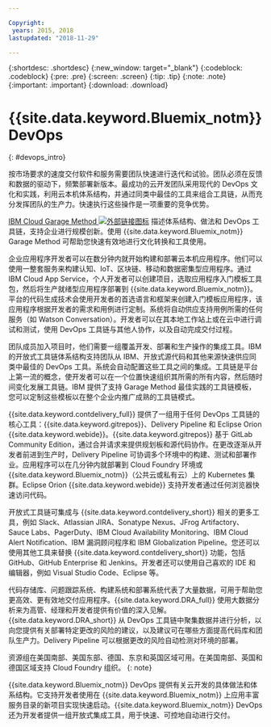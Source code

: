 ```yaml
---

Copyright:
 years: 2015, 2018
lastupdated: "2018-11-29"

---
```


{:shortdesc: .shortdesc}
{:new_window: target="_blank"}
{:codeblock: .codeblock}
{:pre: .pre}
{:screen: .screen}
{:tip: .tip}
{:note: .note}
{:important: .important}
{:download: .download}


# {{site.data.keyword.Bluemix_notm}} DevOps
{: #devops_intro}

按市场要求的速度交付软件和服务需要团队快速进行迭代和试验。团队必须在反馈和数据的驱动下，频繁部署新版本。最成功的云开发团队采用现代的 DevOps 文化和实践，利用云本机体系结构，并通过同类中最佳的工具来组合工具链，从而充分发挥团队的生产力。快速执行这些操作是一项重要的竞争优势。

 
<a href="https://www.ibm.com/cloud/garage">IBM Cloud Garage Method <img src="../../icons/launch-glyph.svg" alt="外部链接图标"></a> 描述体系结构、做法和 DevOps 工具链，支持企业进行规模创新。使用 {{site.data.keyword.Bluemix_notm}} Garage Method 可帮助您快速有效地进行文化转换和工具使用。

企业应用程序开发者可以在数分钟内就开始构建和部署云本机应用程序。他们可以使用一整套服务来构建认知、IoT、区块链、移动和数据密集型应用程序。通过 IBM Cloud App Service，个人开发者可以创建项目，选取应用程序入门模板工具包，然后将生产就绪型应用程序部署到 {{site.data.keyword.Bluemix_notm}}。平台的代码生成技术会使用开发者的首选语言和框架来创建入门模板应用程序，该应用程序根据开发者的需求和用例进行定制。系统将自动供应支持用例所需的任何服务（如 Watson Conversation）。开发者可以在其本地工作站上或在云中进行调试和测试，使用 DevOps 工具链与其他人协作，以及自动完成交付过程。

团队成员加入项目时，他们需要一组覆盖开发、部署和生产操作的集成工具。IBM 的开放式工具链体系结构支持团队从 IBM、开放式源代码和其他来源快速供应同类中最佳的 DevOps 工具。系统会自动配置这些工具之间的集成。工具链是平台上第一流的概念，使开发者可以在一个位置快速组织其所需的所有内容，然后随时间变化发展工具链。IBM 提供了支持 Garage Method 最佳实践的工具链模板，您可以定制这些模板以在整个企业内推广成熟的工具链模式。

{{site.data.keyword.contdelivery_full}} 提供了一组用于任何 DevOps 工具链的核心工具：{{site.data.keyword.gitrepos}}、Delivery Pipeline 和 Eclipse Orion {{site.data.keyword.webide}}。{{site.data.keyword.gitrepos}} 基于 GitLab Community Edition，通过合并请求来提供规划板和源代码协作。在更改逐渐从开发者前进到生产时，Delivery Pipeline 可协调多个环境中的构建、测试和部署作业。应用程序可以在几分钟内就部署到 Cloud Foundry 环境或 {{site.data.keyword.Bluemix_notm}}（公共云或私有云）上的 Kubernetes 集群。Eclipse Orion {{site.data.keyword.webide}} 支持开发者通过任何浏览器快速访问代码。

开放式工具链可集成与 {{site.data.keyword.contdelivery_short}} 相关的更多工具，例如 Slack、Atlassian JIRA、Sonatype Nexus、JFrog Artifactory、Sauce Labs、PagerDuty、IBM Cloud Availability Monitoring、IBM Cloud Alert Notification、IBM 漏洞顾问程序和 IBM Globalization Pipeline。您还可以使用其他工具来替换 {{site.data.keyword.contdelivery_short}} 功能，包括 GitHub、GitHub Enterprise 和 Jenkins。开发者还可以使用自己喜欢的 IDE 和编辑器，例如 Visual Studio Code、Eclipse 等。

代码存储库、问题跟踪系统、构建系统和部署系统代表了大量数据，可用于帮助您更高效、更有效地交付应用程序。{{site.data.keyword.DRA_full}} 使用大数据分析来为高管、经理和开发者提供有价值的深入见解。{{site.data.keyword.DRA_short}} 从 DevOps 工具链中聚集数据并进行分析，以向您提供有关部署特定更改的风险的建议，以及建议可在哪些方面提高代码库和团队生产力。Delivery Pipeline 可以根据更改的风险自动检测对环境的部署。

资源组在美国南部、美国东部、德国、东京和英国区域可用。在美国南部、英国和德国区域支持 Cloud Foundry 组织。
{: note}

{{site.data.keyword.Bluemix_notm}} DevOps 提供有关云开发的具体做法和体系结构。它支持开发者使用在 {{site.data.keyword.Bluemix_notm}} 上应用丰富服务目录的新项目实现快速启动。{{site.data.keyword.Bluemix_notm}} DevOps 还为开发者提供一组开放式集成工具，用于快速、可控地自动进行交付。
